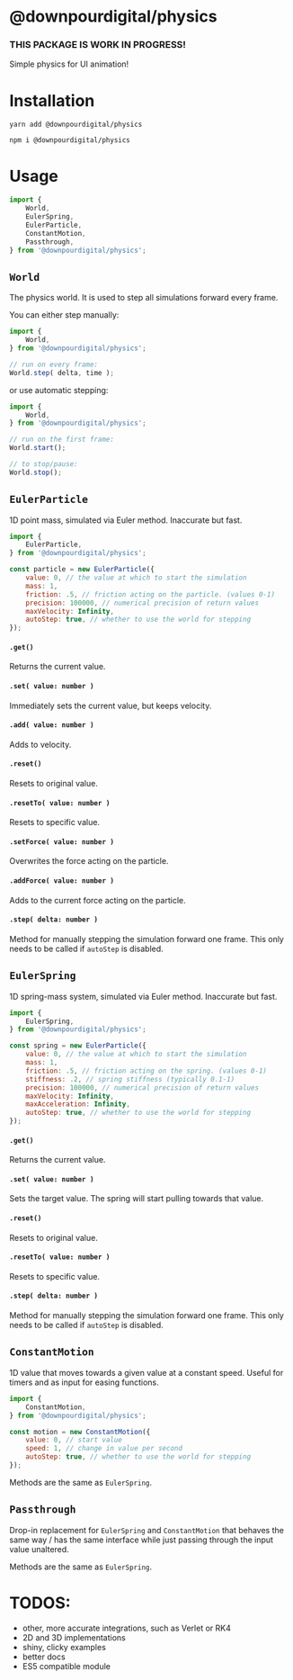 # @downpourdigital/physics
### **THIS PACKAGE IS WORK IN PROGRESS!**

Simple physics for UI animation!

# Installation
```
yarn add @downpourdigital/physics
```
```
npm i @downpourdigital/physics
```
# Usage
```javascript
import {
	World,
	EulerSpring,
	EulerParticle,
	ConstantMotion,
	Passthrough,
} from '@downpourdigital/physics';
```

## `World`
The physics world. It is used to step all simulations forward every frame.

You can either step manually:

```javascript
import {
	World,
} from '@downpourdigital/physics';

// run on every frame:
World.step( delta, time );
```

or use automatic stepping:

```javascript
import {
	World,
} from '@downpourdigital/physics';

// run on the first frame:
World.start();

// to stop/pause:
World.stop();
```

## `EulerParticle`
1D point mass, simulated via Euler method. Inaccurate but fast.

```javascript
import {
	EulerParticle,
} from '@downpourdigital/physics';

const particle = new EulerParticle({
	value: 0, // the value at which to start the simulation
	mass: 1,
	friction: .5, // friction acting on the particle. (values 0-1)
	precision: 100000, // numerical precision of return values
	maxVelocity: Infinity,
	autoStep: true, // whether to use the world for stepping
});
```

#### `.get()`
Returns the current value.

#### `.set( value: number )`
Immediately sets the current value, but keeps velocity.

#### `.add( value: number )`
Adds to velocity.

#### `.reset()`
Resets to original value.

#### `.resetTo( value: number )`
Resets to specific value.

#### `.setForce( value: number )`
Overwrites the force acting on the particle.

#### `.addForce( value: number )`
Adds to the current force acting on the particle.

#### `.step( delta: number )`
Method for manually stepping the simulation forward one frame. This only needs to be called if `autoStep` is disabled.


## `EulerSpring`
1D spring-mass system, simulated via Euler method. Inaccurate but fast.

```javascript
import {
	EulerSpring,
} from '@downpourdigital/physics';

const spring = new EulerParticle({
	value: 0, // the value at which to start the simulation
	mass: 1,
	friction: .5, // friction acting on the spring. (values 0-1)
	stiffness: .2, // spring stiffness (typically 0.1-1)
	precision: 100000, // numerical precision of return values
	maxVelocity: Infinity,
	maxAcceleration: Infinity,
	autoStep: true, // whether to use the world for stepping
});
```

#### `.get()`
Returns the current value.

#### `.set( value: number )`
Sets the target value. The spring will start pulling towards that value.

#### `.reset()`
Resets to original value.

#### `.resetTo( value: number )`
Resets to specific value.

#### `.step( delta: number )`
Method for manually stepping the simulation forward one frame. This only needs to be called if `autoStep` is disabled.

## `ConstantMotion`

1D value that moves towards a given value at a constant speed. Useful for timers and as input for easing functions.

```javascript
import {
	ConstantMotion,
} from '@downpourdigital/physics';

const motion = new ConstantMotion({
	value: 0, // start value
	speed: 1, // change in value per second
	autoStep: true, // whether to use the world for stepping
});
```
Methods are the same as `EulerSpring`.

## `Passthrough`

Drop-in replacement for `EulerSpring` and `ConstantMotion` that behaves the same way / has the same interface while just passing through the input value unaltered.

Methods are the same as `EulerSpring`.

# TODOS:
- other, more accurate integrations, such as Verlet or RK4
- 2D and 3D implementations
- shiny, clicky examples
- better docs
- ES5 compatible module
